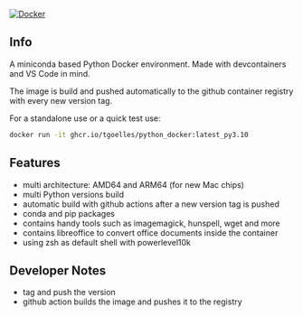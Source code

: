 
[![Docker](https://github.com/tgoelles/Python_docker/actions/workflows/docker-publish.yml/badge.svg)](https://github.com/tgoelles/Python_docker/actions/workflows/docker-publish.yml)

## Info

A miniconda based Python Docker environment. Made with devcontainers and VS Code in mind.

The image is build and pushed automatically to the github container registry with every new version tag.

For a standalone use or a quick test use:

```bash
docker run -it ghcr.io/tgoelles/python_docker:latest_py3.10
```

## Features

* multi architecture: AMD64 and ARM64 (for new Mac chips)
* multi Python versions build
* automatic build with github actions after a new version tag is pushed
* conda and pip packages
* contains handy tools such as imagemagick, hunspell, wget and more
* contains libreoffice to convert office documents inside the container
* using zsh as default shell with powerlevel10k

## Developer Notes

* tag and push the version
* github action builds the image and pushes it to the registry